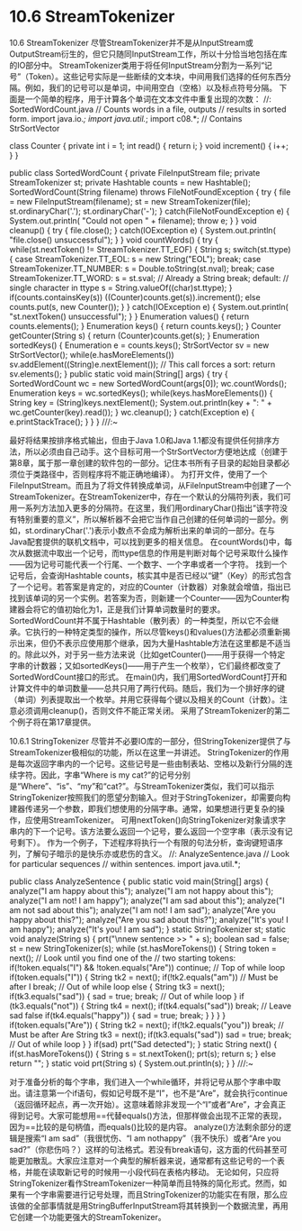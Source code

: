 # 10.6 StreamTokenizer


10.6 StreamTokenizer
尽管StreamTokenizer并不是从InputStream或OutputStream衍生的，但它只随同InputStream工作，所以十分恰当地包括在库的IO部分中。
StreamTokenizer类用于将任何InputStream分割为一系列“记号”（Token）。这些记号实际是一些断续的文本块，中间用我们选择的任何东西分隔。例如，我们的记号可以是单词，中间用空白（空格）以及标点符号分隔。
下面是一个简单的程序，用于计算各个单词在文本文件中重复出现的次数：
//: SortedWordCount.java
// Counts words in a file, outputs
// results in sorted form.
import java.io.*;
import java.util.*;
import c08.*; // Contains StrSortVector

class Counter {
  private int i = 1;
  int read() { return i; }
  void increment() { i++; }
}

public class SortedWordCount {
  private FileInputStream file;
  private StreamTokenizer st;
  private Hashtable counts = new Hashtable();
  SortedWordCount(String filename)
    throws FileNotFoundException {
    try {
      file = new FileInputStream(filename);
      st = new StreamTokenizer(file);
      st.ordinaryChar('.');
      st.ordinaryChar('-');
    } catch(FileNotFoundException e) {
      System.out.println(
        "Could not open " + filename);
      throw e;
    }
  }
  void cleanup() {
    try {
      file.close();
    } catch(IOException e) {
      System.out.println(
        "file.close() unsuccessful");
    }
  }
  void countWords() {
    try {
      while(st.nextToken() !=
        StreamTokenizer.TT_EOF) {
        String s;
        switch(st.ttype) {
          case StreamTokenizer.TT_EOL:
            s = new String("EOL");
            break;
          case StreamTokenizer.TT_NUMBER:
            s = Double.toString(st.nval);
            break;
          case StreamTokenizer.TT_WORD:
            s = st.sval; // Already a String
            break;
          default: // single character in ttype
            s = String.valueOf((char)st.ttype);
        }
        if(counts.containsKey(s))
          ((Counter)counts.get(s)).increment();
        else
          counts.put(s, new Counter());
      }
    } catch(IOException e) {
      System.out.println(
        "st.nextToken() unsuccessful");
    }
  }
  Enumeration values() {
    return counts.elements();
  }
  Enumeration keys() { return counts.keys(); }
  Counter getCounter(String s) {
    return (Counter)counts.get(s);
  }
  Enumeration sortedKeys() {
    Enumeration e = counts.keys();
    StrSortVector sv = new StrSortVector();
    while(e.hasMoreElements())
      sv.addElement((String)e.nextElement());
    // This call forces a sort:
    return sv.elements();
  }
  public static void main(String[] args) {
    try {
      SortedWordCount wc =
        new SortedWordCount(args[0]);
      wc.countWords();
      Enumeration keys = wc.sortedKeys();
      while(keys.hasMoreElements()) {
        String key = (String)keys.nextElement();
        System.out.println(key + ": "
                 + wc.getCounter(key).read());
      }
      wc.cleanup();
    } catch(Exception e) {
      e.printStackTrace();
    }
  }
} ///:~

最好将结果按排序格式输出，但由于Java 1.0和Java 1.1都没有提供任何排序方法，所以必须由自己动手。这个目标可用一个StrSortVector方便地达成（创建于第8章，属于那一章创建的软件包的一部分。记住本书所有子目录的起始目录都必须位于类路径中，否则程序将不能正确地编译）。
为打开文件，使用了一个FileInputStream。而且为了将文件转换成单词，从FileInputStream中创建了一个StreamTokenizer。在StreamTokenizer中，存在一个默认的分隔符列表，我们可用一系列方法加入更多的分隔符。在这里，我们用ordinaryChar()指出“该字符没有特别重要的意义”，所以解析器不会把它当作自己创建的任何单词的一部分。例如，st.ordinaryChar('.')表示小数点不会成为解析出来的单词的一部分。在与Java配套提供的联机文档中，可以找到更多的相关信息。
在countWords()中，每次从数据流中取出一个记号，而ttype信息的作用是判断对每个记号采取什么操作——因为记号可能代表一个行尾、一个数字、一个字串或者一个字符。
找到一个记号后，会查询Hashtable counts，核实其中是否已经以“键”（Key）的形式包含了一个记号。若答案是肯定的，对应的Counter（计数器）对象就会增值，指出已找到该单词的另一个实例。若答案为否，则新建一个Counter——因为Counter构建器会将它的值初始化为1，正是我们计算单词数量时的要求。
SortedWordCount并不属于Hashtable（散列表）的一种类型，所以它不会继承。它执行的一种特定类型的操作，所以尽管keys()和values()方法都必须重新揭示出来，但仍不表示应使用那个继承，因为大量Hashtable方法在这里都是不适当的。除此以外，对于另一些方法来说（比如getCounter()——用于获得一个特定字串的计数器；又如sortedKeys()——用于产生一个枚举），它们最终都改变了SortedWordCount接口的形式。
在main()内，我们用SortedWordCount打开和计算文件中的单词数量——总共只用了两行代码。随后，我们为一个排好序的键（单词）列表提取出一个枚举。并用它获得每个键以及相关的Count（计数）。注意必须调用cleanup()，否则文件不能正常关闭。
采用了StreamTokenizer的第二个例子将在第17章提供。

10.6.1 StringTokenizer
尽管并不必要IO库的一部分，但StringTokenizer提供了与StreamTokenizer极相似的功能，所以在这里一并讲述。
StringTokenizer的作用是每次返回字串内的一个记号。这些记号是一些由制表站、空格以及新行分隔的连续字符。因此，字串“Where is my cat?”的记号分别是“Where”、“is”、“my”和“cat?”。与StreamTokenizer类似，我们可以指示StringTokenizer按照我们的愿望分割输入。但对于StringTokenizer，却需要向构建器传递另一个参数，即我们想使用的分隔字串。通常，如果想进行更复杂的操作，应使用StreamTokenizer。
可用nextToken()向StringTokenizer对象请求字串内的下一个记号。该方法要么返回一个记号，要么返回一个空字串（表示没有记号剩下）。
作为一个例子，下述程序将执行一个有限的句法分析，查询键短语序列，了解句子暗示的是快乐亦或悲伤的含义。
//: AnalyzeSentence.java
// Look for particular sequences
// within sentences.
import java.util.*;

public class AnalyzeSentence {
  public static void main(String[] args) {
    analyze("I am happy about this");
    analyze("I am not happy about this");
    analyze("I am not! I am happy");
    analyze("I am sad about this");
    analyze("I am not sad about this");
    analyze("I am not! I am sad");
    analyze("Are you happy about this?");
    analyze("Are you sad about this?");
    analyze("It's you! I am happy");
    analyze("It's you! I am sad");
  }
  static StringTokenizer st;
  static void analyze(String s) {
    prt("\nnew sentence >> " + s);
    boolean sad = false;
    st = new StringTokenizer(s);
    while (st.hasMoreTokens()) {
      String token = next();
      // Look until you find one of the
      // two starting tokens:
      if(!token.equals("I") &&
         !token.equals("Are"))
        continue; // Top of while loop
      if(token.equals("I")) {
        String tk2 = next();
        if(!tk2.equals("am")) // Must be after I
          break; // Out of while loop
        else {
          String tk3 = next();
          if(tk3.equals("sad")) {
            sad = true;
            break; // Out of while loop
          }
          if (tk3.equals("not")) {
            String tk4 = next();
            if(tk4.equals("sad"))
              break; // Leave sad false
            if(tk4.equals("happy")) {
              sad = true;
              break;
            }
          }
        }
      }
      if(token.equals("Are")) {
        String tk2 = next();
        if(!tk2.equals("you"))
          break; // Must be after Are
        String tk3 = next();
        if(tk3.equals("sad"))
          sad = true;
        break; // Out of while loop
      }
    }
    if(sad) prt("Sad detected");
  }
  static String next() {
    if(st.hasMoreTokens()) {
      String s = st.nextToken();
      prt(s);
      return s;
    } 
    else
      return "";
  }
  static void prt(String s) {
    System.out.println(s);
  }
} ///:~

对于准备分析的每个字串，我们进入一个while循环，并将记号从那个字串中取出。请注意第一个if语句，假如记号既不是“I”，也不是“Are”，就会执行continue（返回循环起点，再一次开始）。这意味着除非发现一个“I”或者“Are”，才会真正得到记号。大家可能想用==代替equals()方法，但那样做会出现不正常的表现，因为==比较的是句柄值，而equals()比较的是内容。
analyze()方法剩余部分的逻辑是搜索“I am sad”（我很忧伤、“I am nothappy”（我不快乐）或者“Are you sad?”（你悲伤吗？）这样的句法格式。若没有break语句，这方面的代码甚至可能更加散乱。大家应注意对一个典型的解析器来说，通常都有这些记号的一个表格，并能在读取新记号的时候用一小段代码在表格内移动。
无论如何，只应将StringTokenizer看作StreamTokenizer一种简单而且特殊的简化形式。然而，如果有一个字串需要进行记号处理，而且StringTokenizer的功能实在有限，那么应该做的全部事情就是用StringBufferInputStream将其转换到一个数据流里，再用它创建一个功能更强大的StreamTokenizer。
